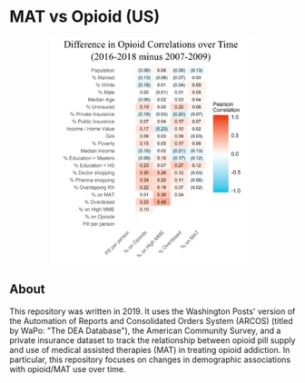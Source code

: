 MAT vs Opioid (US)
=====
<p align="center">
  <img src="./Images/Figure.png" height="400">
</p>

About
-----
This repository was written in 2019. It uses the Washington Posts' version of the Automation of Reports and Consolidated Orders System (ARCOS) (titled by WaPo: "The DEA Database"), the American Community Survey, and a private insurance dataset to track the relationship between opioid pill supply and use of medical assisted therapies (MAT) in treating opioid addiction. In particular, this repository focuses on changes in demographic associations with opioid/MAT use over time.